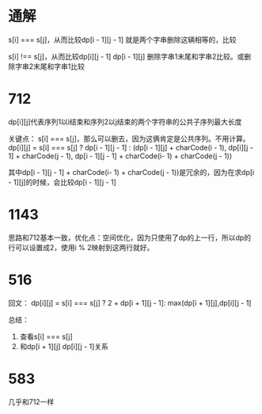 # 通解
s[i] === s[j]，从而比较dp[i - 1][j - 1] 
就是两个字串删除这辆相等的，比较

s[i] !== s[j]，从而比较dp[i][j - 1] dp[i - 1][j]
删除字串1末尾和字串2比较。或删除字串2末尾和字串1比较
# 712 

dp[i][j]代表序列1以i结束和序列2以j结束的两个字符串的公共子序列最大长度

关键点：
s[i] === s[j]，那么可以删去，因为这俩肯定是公共序列。不用计算。
dp[i][j] = s[i] === s[j] ? dp[i - 1][j - 1] : (dp[i - 1][j] + charCode(i - 1), dp[i][j - 1] + charCode(j - 1), dp[i - 1][j - 1] + charCode(i- 1) + charCode(j - 1))

其中dp[i - 1][j - 1] + charCode(i- 1) + charCode(j - 1))是冗余的，因为在求dp[i - 1][j]的时候，会比较dp[i - 1][j - 1]


# 1143

思路和712基本一致，优化点：空间优化，因为只使用了dp的上一行，所以dp的行可以设置成2，使用i % 2映射到这两行就好。


# 516
回文：
dp[i][j] = s[i] === s[j] ? 2 + dp[i + 1][j - 1]:  max(dp[i + 1][j],dp[i][j - 1]


总结：
1. 查看s[i] === s[j]
2. 和dp[i + 1][j] dp[i][j - 1]关系


# 583

几乎和712一样